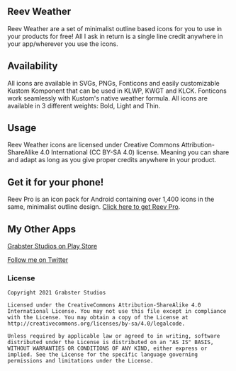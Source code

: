 ## Reev Weather

Reev Weather are a set of minimalist outline based icons for you to use in your products for free! All I ask in return is a single line credit anywhere in your app/wherever you use the icons.

## Availability

All icons are available in SVGs, PNGs, Fonticons and easily customizable Kustom Komponent that can be used in KLWP, KWGT and KLCK. Fonticons work seamlessly with Kustom's native weather formula. All icons are available in 3 different weights: Bold, Light and Thin.

## Usage

Reev Weather icons are licensed under Creative Commons Attribution-ShareAlike 4.0 International (CC BY-SA 4.0) license. Meaning you can share and adapt as long as you give proper credits anywhere in your product.

## Get it for your phone!

Reev Pro is an icon pack for Android containing over 1,400 icons in the same, minimalist outline design. [Click here to get Reev Pro](https://play.google.com/store/apps/details?id=com.reevpro.grabsterstudios).

## My Other Apps

[Grabster Studios on Play Store](https://play.google.com/store/apps/dev?id=5292302577722645992)

[Follow me on Twitter](http://twitter.com/grabstertv)



### License

```
Copyright 2021 Grabster Studios

Licensed under the CreativeCommons Attribution-ShareAlike 4.0 International License. You may not use this file except in compliance with the License. You may obtain a copy of the License at http://creativecommons.org/licenses/by-sa/4.0/legalcode.

Unless required by applicable law or agreed to in writing, software distributed under the License is distributed on an "AS IS" BASIS, WITHOUT WARRANTIES OR CONDITIONS OF ANY KIND, either express or implied. See the License for the specific language governing permissions and limitations under the License.
```
